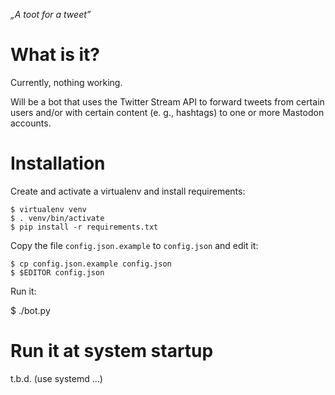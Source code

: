 _„A toot for a tweet”_

# What is it?

Currently, nothing working.

Will be a bot that uses the Twitter Stream API to forward tweets from certain
users and/or with certain content (e. g., hashtags) to one or more Mastodon
accounts.

# Installation

Create and activate a virtualenv and install requirements:

    $ virtualenv venv
    $ . venv/bin/activate
    $ pip install -r requirements.txt

Copy the file `config.json.example` to `config.json` and
edit it:

    $ cp config.json.example config.json
    $ $EDITOR config.json

Run it:

  $ ./bot.py

# Run it at system startup

t.b.d. (use systemd ...)
